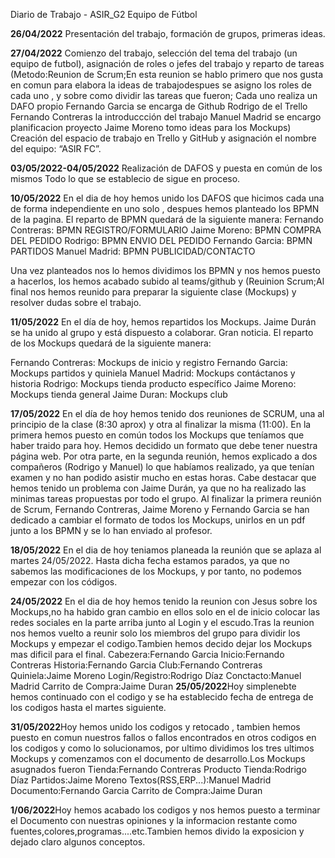 Diario de Trabajo - ASIR_G2 Equipo de Fútbol

**26/04/2022**
Presentación del trabajo, formación de grupos, primeras ideas.

**27/04/2022**
Comienzo del trabajo, selección del tema del trabajo (un equipo de futbol), asignación de roles o jefes del trabajo y reparto de tareas
(Metodo:Reunion de Scrum;En esta reunion se hablo  primero que nos gusta en comun para elabora la ideas de trabajodespues se asigno  los roles de cada uno , y sobre como dividir las tareas que fueron;
Cada uno realiza un DAFO propio
Fernando Garcia se encarga de Github
Rodrigo de el Trello
Fernando Contreras la introduccción del trabajo
Manuel Madrid se encargo planificacion proyecto
Jaime Moreno tomo ideas para los Mockups)
Creación del espacio de trabajo en Trello y GitHub y asignación el nombre del equipo: “ASIR FC”.

**03/05/2022-04/05/2022**
Realización de DAFOS y puesta en común de los mismos 
Todo lo que se establecio de sigue en proceso.

**10/05/2022**
En el dia de hoy hemos unido los DAFOS que hicimos cada una de forma independiente en uno solo , despues hemos planteado los BPMN de la pagina. El reparto de BPMN quedará de la siguiente manera: 
Fernando Contreras: BPMN REGISTRO/FORMULARIO
Jaime Moreno: BPMN COMPRA DEL PEDIDO
Rodrigo: BPMN ENVIO DEL PEDIDO
Fernando Garcia: BPMN PARTIDOS
Manuel Madrid:  BPMN PUBLICIDAD/CONTACTO

Una vez planteados nos lo hemos dividimos los BPMN y nos hemos puesto a hacerlos, los hemos acabado subido al teams/github y (Reuinion Scrum;Al final nos hemos reunido para preparar la siguiente clase (Mockups) y resolver dudas sobre el trabajo.

**11/05/2022** 
En el día de hoy, hemos repartidos los Mockups. Jaime Durán se ha unido al grupo y está dispuesto a colaborar. Gran noticia. 
El reparto de los Mockups quedará de la siguiente manera: 

Fernando Contreras: Mockups de inicio y registro
Fernando Garcia: Mockups partidos y quiniela
Manuel Madrid: Mockups contáctanos y historia 
Rodrigo: Mockups tienda producto específico
Jaime Moreno: Mockups tienda general
Jaime Duran: Mockups club

**17/05/2022** En el día de hoy hemos tenido dos reuniones de SCRUM, una al principio de la clase (8:30 aprox) y otra al finalizar la misma (11:00). En la primera hemos puesto en común todos los Mockups que teníamos que haber traido para hoy. Hemos decidido un formato que debe tener nuestra página web. Por otra parte, en la segunda reunión, hemos explicado a dos compañeros (Rodrigo y Manuel) lo que habíamos realizado, ya que tenían examen y no han podido asistir mucho en estas horas. Cabe destacar que hemos tenido un problema con Jaime Durán, ya que no ha realizado las minimas tareas propuestas por todo el grupo. Al finalizar la primera reunión de Scrum, Fernando Contreras, Jaime Moreno y Fernando Garcia se han dedicado a cambiar el formato de todos los Mockups, unirlos en un pdf junto a los BPMN y se lo han enviado al profesor.

**18/05/2022** En el dia de hoy teniamos planeada la reunión que se aplaza al martes 24/05/2022. Hasta dicha fecha estamos parados, ya que no sabemos las modificaciones de los Mockups, y por tanto, no podemos empezar con los códigos.

**24/05/2022** En el dia de hoy hemos tenido la reunion con Jesus sobre los Mockups,no ha habido gran cambio en ellos solo en el de inicio colocar las redes sociales
en la parte arriba junto al Login y el escudo.Tras la reunion nos hemos vuelto a reunir solo los miembros del grupo para dividir los Mockups y empezar el codigo.Tambien hemos decido dejar los Mockups mas dificil para el final.
Cabezera:Fernando Garcia
Inicio:Fernando Contreras
Historia:Fernando Garcia
Club:Fernando Contreras
Quiniela:Jaime Moreno
Login/Registro:Rodrigo Díaz
Conctacto:Manuel Madrid
Carrito de Compra:Jaime Duran
**25/05/2022**Hoy simplenebte hemos continuado con el codigo y se ha establecido fecha de entrega de los codigos hasta el martes siguiente.

**31/05/2022**Hoy hemos unido los codigos y retocado , tambien hemos puesto en comun nuestros fallos o fallos encontrados en otros codigos en los codigos y como lo solucionamos, por ultimo dividimos los tres ultimos Mockups y comenzamos con el documento de desarrollo.Los Mockups asugnados fueron
Tienda:Fernando Contreras
Producto Tienda:Rodrigo Díaz
Partidos:Jaime Moreno
Textos(RSS,ERP...):Manuel Madrid
Documento:Fernando Garcia
Carrito de Compra:Jaime Duran

**1/06/2022**Hoy hemos acabado los codigos y nos hemos puesto a terminar el Documento con nuestras opiniones y la informacion restante como fuentes,colores,programas....etc.Tambien hemos divido la exposicion y dejado claro algunos conceptos.




